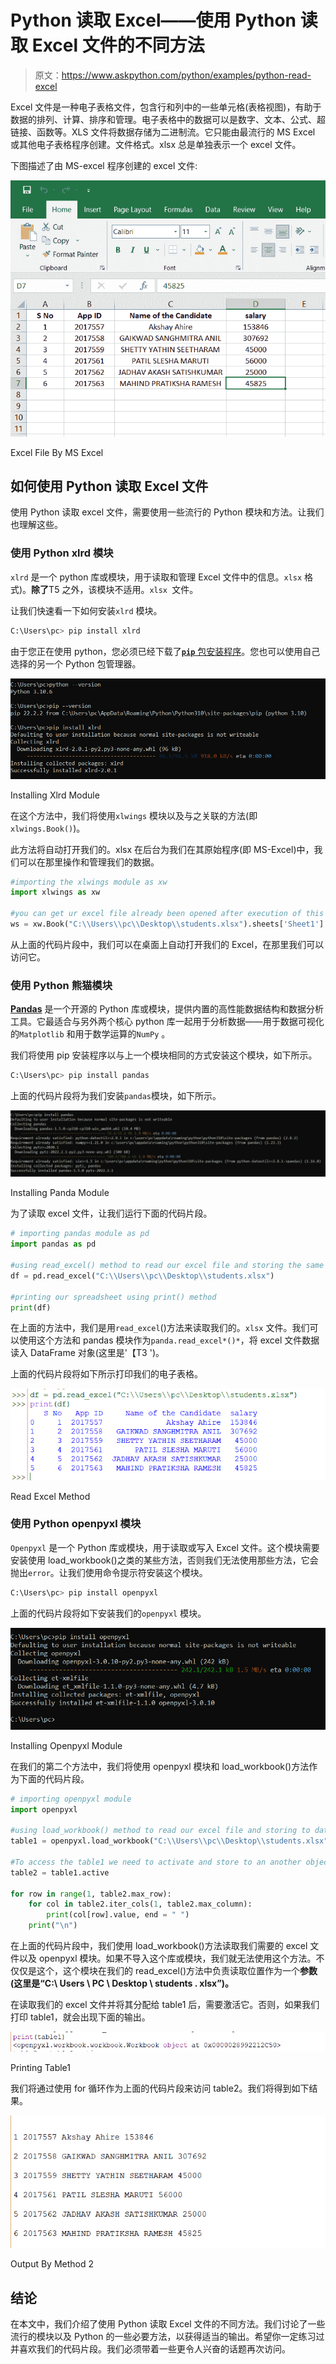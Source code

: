 # Python 读取 Excel——使用 Python 读取 Excel 文件的不同方法

> 原文：<https://www.askpython.com/python/examples/python-read-excel>

Excel 文件是一种电子表格文件，包含行和列中的一些单元格(表格视图)，有助于数据的排列、计算、排序和管理。电子表格中的数据可以是数字、文本、公式、超链接、函数等。XLS 文件将数据存储为二进制流。它只能由最流行的 MS Excel 或其他电子表格程序创建。文件格式。xlsx 总是单独表示一个 excel 文件。

下图描述了由 MS-excel 程序创建的 excel 文件:

![Excel File By MS Excel](img/691678285951e67a3e1c84853b9854e7.png)

Excel File By MS Excel

## 如何使用 Python 读取 Excel 文件

使用 Python 读取 excel 文件，需要使用一些流行的 Python 模块和方法。让我们也理解这些。

### 使用 Python xlrd 模块

`xlrd` 是一个 python 库或模块，用于读取和管理 Excel 文件中的信息。`xlsx` 格式)。**除了**T5 之外，该模块不适用。`xlsx `文件。

让我们快速看一下如何安装`xlrd` 模块。

```py
C:\Users\pc> pip install xlrd

```

由于您正在使用 python，您必须已经下载了[**`pip`** 包安装程序](https://www.askpython.com/python-modules/python-pip)。您也可以使用自己选择的另一个 Python 包管理器。

![Installing Xlrd Module](img/b6bfb58b31810c83d15b3b107fbc5c5f.png)

Installing Xlrd Module

在这个方法中，我们将使用`xlwings` 模块以及与之关联的方法(即`xlwings.Book()`)。

此方法将自动打开我们的。xlsx 在后台为我们在其原始程序(即 MS-Excel)中，我们可以在那里操作和管理我们的数据。

```py
#importing the xlwings module as xw
import xlwings as xw

#you can get ur excel file already been opened after execution of this command
ws = xw.Book("C:\\Users\\pc\\Desktop\\students.xlsx").sheets['Sheet1']

```

从上面的代码片段中，我们可以在桌面上自动打开我们的 Excel，在那里我们可以访问它。

### 使用 Python 熊猫模块

**[Pandas](https://www.askpython.com/python-modules/pandas/python-pandas-module-tutorial)** 是一个开源的 Python 库或模块，提供内置的高性能数据结构和数据分析工具。它最适合与另外两个核心 python 库一起用于分析数据——用于数据可视化的`Matplotlib` 和用于数学运算的`NumPy` 。

我们将使用 pip 安装程序以与上一个模块相同的方式安装这个模块，如下所示。

```py
C:\Users\pc> pip install pandas

```

上面的代码片段将为我们安装`pandas`模块，如下所示。

![Installing Panda Module](img/e415a43a41586c838e11baeb12d661cc.png)

Installing Panda Module

为了读取 excel 文件，让我们运行下面的代码片段。

```py
# importing pandas module as pd
import pandas as pd

#using read_excel() method to read our excel file and storing the same in the variable named "df "
df = pd.read_excel("C:\\Users\\pc\\Desktop\\students.xlsx")

#printing our spreadsheet using print() method
print(df)

```

在上面的方法中，我们是用`read_excel`()方法来读取我们的。`xlsx` 文件。我们可以使用这个方法和 pandas 模块作为`panda.read_excel*()*`，将 excel 文件数据读入 DataFrame 对象(这里是'【T3 ')。

上面的代码片段将如下所示打印我们的电子表格。

![Read Excel Method](img/d0ccd91e5f81bed65c230da469cd67b5.png)

Read Excel Method

### 使用 Python openpyxl 模块

`Openpyxl` 是一个 Python 库或模块，用于读取或写入 Excel 文件。这个模块需要安装使用 load_workbook()之类的某些方法，否则我们无法使用那些方法，它会抛出`error`。让我们使用命令提示符安装这个模块。

```py
C:\Users\pc> pip install openpyxl

```

上面的代码片段将如下安装我们的`openpyxl` 模块。

![Installing Openpyxl Module](img/951f8666a1e541808cd1a1655125e748.png)

Installing Openpyxl Module

在我们的第二个方法中，我们将使用 openpyxl 模块和 load_workbook()方法作为下面的代码片段。

```py
# importing openpyxl module 
import openpyxl

#using load_workbook() method to read our excel file and storing to dataframe object table1
table1 = openpyxl.load_workbook("C:\\Users\\pc\\Desktop\\students.xlsx")

#To access the table1 we need to activate and store to an another object (Here it is table2)
table2 = table1.active

for row in range(1, table2.max_row):
    for col in table2.iter_cols(1, table2.max_column):
        print(col[row].value, end = " ")
    print("\n")

```

在上面的代码片段中，我们使用 load_workbook()方法读取我们需要的 excel 文件以及 openpyxl 模块。如果不导入这个库或模块，我们就无法使用这个方法。不仅仅是这个，这个模块在我们的 read_excel()方法中负责读取位置作为一个**参数(这里是“C:\ Users \ PC \ Desktop \ students . xlsx”)。**

在读取我们的 excel 文件并将其分配给 table1 后，需要激活它。否则，如果我们打印 table1，就会出现下面的输出。

![Printing Table1](img/f944d2ecfc775bc5c3e455a41375e1b9.png)

Printing Table1

我们将通过使用 for 循环作为上面的代码片段来访问 table2。我们将得到如下结果。

![Output By Method 2](img/d7926a4e3716fbe57b5d4391e946e4fc.png)

Output By Method 2

## 结论

在本文中，我们介绍了使用 Python 读取 Excel 文件的不同方法。我们讨论了一些流行的模块以及 Python 的一些必要方法，以获得适当的输出。希望你一定练习过并喜欢我们的代码片段。我们必须带着一些更令人兴奋的话题再次访问。